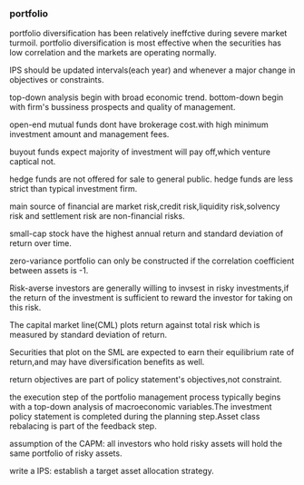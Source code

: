 ### portfolio

portfolio diversification has been relatively ineffctive during severe market turmoil.
portfolio diversification is most effective when the securities has low correlation and the markets are operating normally.

IPS should be updated intervals(each year) and whenever a major change in objectives or constraints.

top-down analysis begin with broad economic trend.
bottom-down begin with firm's bussiness prospects and quality of management.

open-end mutual funds dont have brokerage cost.with high minimum investment amount and management fees.

buyout funds expect majority of investment will pay off,which venture captical not.

hedge funds are not offered for sale to general public.
hedge funds are less strict than typical investment firm.

main source of financial are market risk,credit risk,liquidity risk,solvency risk and settlement risk are non-financial risks.

small-cap stock have the highest annual return and standard deviation of return over time.

zero-variance portfolio can only be constructed if the correlation coefficient between assets is -1.

Risk-averse investors are generally willing to invsest in risky investments,if the return of the investment is sufficient to reward the investor for taking on this risk.

The capital market line(CML) plots return against total risk which is measured by standard deviation of return.

Securities that plot on the SML are expected to earn their equilibrium rate of return,and may have diversification benefits as well.

return objectives are part of policy statement's objectives,not constraint.

the execution step of the portfolio management process typically begins with a top-down analysis of macroeconomic variables.The investment policy statement is completed during the planning step.Asset class rebalacing is part of the feedback step.

assumption of the CAPM: 
	all investors who hold risky assets will hold the same portfolio of risky assets.

write a IPS: establish a target asset allocation strategy.












